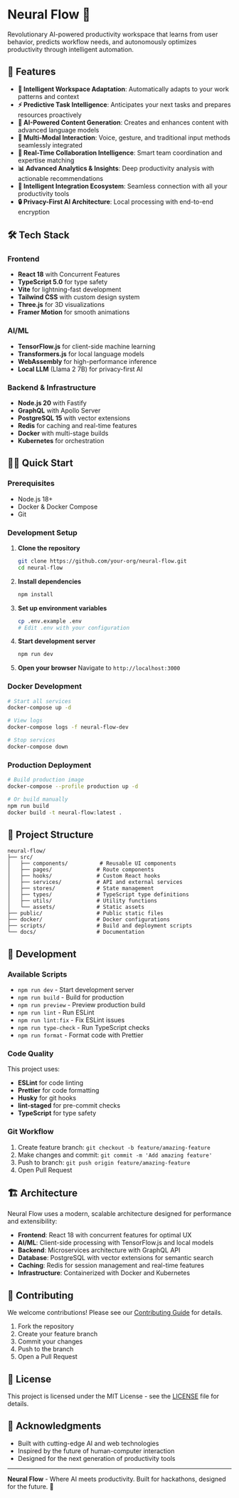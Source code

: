 # Neural Flow 🧠

Revolutionary AI-powered productivity workspace that learns from user behavior, predicts workflow needs, and autonomously optimizes productivity through intelligent automation.

## 🚀 Features

- **🧠 Intelligent Workspace Adaptation**: Automatically adapts to your work patterns and context
- **⚡ Predictive Task Intelligence**: Anticipates your next tasks and prepares resources proactively  
- **🎨 AI-Powered Content Generation**: Creates and enhances content with advanced language models
- **🎯 Multi-Modal Interaction**: Voice, gesture, and traditional input methods seamlessly integrated
- **👥 Real-Time Collaboration Intelligence**: Smart team coordination and expertise matching
- **📊 Advanced Analytics & Insights**: Deep productivity analysis with actionable recommendations
- **🔗 Intelligent Integration Ecosystem**: Seamless connection with all your productivity tools
- **🔒 Privacy-First AI Architecture**: Local processing with end-to-end encryption

## 🛠️ Tech Stack

### Frontend
- **React 18** with Concurrent Features
- **TypeScript 5.0** for type safety
- **Vite** for lightning-fast development
- **Tailwind CSS** with custom design system
- **Three.js** for 3D visualizations
- **Framer Motion** for smooth animations

### AI/ML
- **TensorFlow.js** for client-side machine learning
- **Transformers.js** for local language models
- **WebAssembly** for high-performance inference
- **Local LLM** (Llama 2 7B) for privacy-first AI

### Backend & Infrastructure
- **Node.js 20** with Fastify
- **GraphQL** with Apollo Server
- **PostgreSQL 15** with vector extensions
- **Redis** for caching and real-time features
- **Docker** with multi-stage builds
- **Kubernetes** for orchestration

## 🏃‍♂️ Quick Start

### Prerequisites
- Node.js 18+ 
- Docker & Docker Compose
- Git

### Development Setup

1. **Clone the repository**
   ```bash
   git clone https://github.com/your-org/neural-flow.git
   cd neural-flow
   ```

2. **Install dependencies**
   ```bash
   npm install
   ```

3. **Set up environment variables**
   ```bash
   cp .env.example .env
   # Edit .env with your configuration
   ```

4. **Start development server**
   ```bash
   npm run dev
   ```

5. **Open your browser**
   Navigate to `http://localhost:3000`

### Docker Development

```bash
# Start all services
docker-compose up -d

# View logs
docker-compose logs -f neural-flow-dev

# Stop services
docker-compose down
```

### Production Deployment

```bash
# Build production image
docker-compose --profile production up -d

# Or build manually
npm run build
docker build -t neural-flow:latest .
```

## 📁 Project Structure

```
neural-flow/
├── src/
│   ├── components/          # Reusable UI components
│   ├── pages/              # Route components
│   ├── hooks/              # Custom React hooks
│   ├── services/           # API and external services
│   ├── stores/             # State management
│   ├── types/              # TypeScript type definitions
│   ├── utils/              # Utility functions
│   └── assets/             # Static assets
├── public/                 # Public static files
├── docker/                 # Docker configurations
├── scripts/                # Build and deployment scripts
└── docs/                   # Documentation
```

## 🧪 Development

### Available Scripts

- `npm run dev` - Start development server
- `npm run build` - Build for production
- `npm run preview` - Preview production build
- `npm run lint` - Run ESLint
- `npm run lint:fix` - Fix ESLint issues
- `npm run type-check` - Run TypeScript checks
- `npm run format` - Format code with Prettier

### Code Quality

This project uses:
- **ESLint** for code linting
- **Prettier** for code formatting  
- **Husky** for git hooks
- **lint-staged** for pre-commit checks
- **TypeScript** for type safety

### Git Workflow

1. Create feature branch: `git checkout -b feature/amazing-feature`
2. Make changes and commit: `git commit -m 'Add amazing feature'`
3. Push to branch: `git push origin feature/amazing-feature`
4. Open Pull Request

## 🏗️ Architecture

Neural Flow uses a modern, scalable architecture designed for performance and extensibility:

- **Frontend**: React 18 with concurrent features for optimal UX
- **AI/ML**: Client-side processing with TensorFlow.js and local models
- **Backend**: Microservices architecture with GraphQL API
- **Database**: PostgreSQL with vector extensions for semantic search
- **Caching**: Redis for session management and real-time features
- **Infrastructure**: Containerized with Docker and Kubernetes

## 🤝 Contributing

We welcome contributions! Please see our [Contributing Guide](CONTRIBUTING.md) for details.

1. Fork the repository
2. Create your feature branch
3. Commit your changes
4. Push to the branch
5. Open a Pull Request

## 📄 License

This project is licensed under the MIT License - see the [LICENSE](LICENSE) file for details.

## 🙏 Acknowledgments

- Built with cutting-edge AI and web technologies
- Inspired by the future of human-computer interaction
- Designed for the next generation of productivity tools

---

**Neural Flow** - Where AI meets productivity. Built for hackathons, designed for the future. 🚀